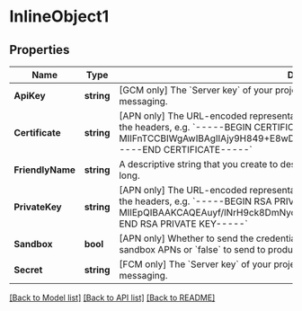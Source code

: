 # InlineObject1

## Properties

Name | Type | Description | Notes
------------ | ------------- | ------------- | -------------
**ApiKey** | **string** | [GCM only] The &#x60;Server key&#x60; of your project from Firebase console under Settings / Cloud messaging. | [optional] 
**Certificate** | **string** | [APN only] The URL-encoded representation of the certificate. Strip everything outside of the headers, e.g. &#x60;-----BEGIN CERTIFICATE-----MIIFnTCCBIWgAwIBAgIIAjy9H849+E8wDQYJKoZIhvcNAQEFBQAwgZYxCzAJBgNV.....A&#x3D;&#x3D;-----END CERTIFICATE-----&#x60; | [optional] 
**FriendlyName** | **string** | A descriptive string that you create to describe the resource. It can be up to 64 characters long. | [optional] 
**PrivateKey** | **string** | [APN only] The URL-encoded representation of the private key. Strip everything outside of the headers, e.g. &#x60;-----BEGIN RSA PRIVATE KEY-----MIIEpQIBAAKCAQEAuyf/lNrH9ck8DmNyo3fGgvCI1l9s+cmBY3WIz+cUDqmxiieR\\n.-----END RSA PRIVATE KEY-----&#x60; | [optional] 
**Sandbox** | **bool** | [APN only] Whether to send the credential to sandbox APNs. Can be &#x60;true&#x60; to send to sandbox APNs or &#x60;false&#x60; to send to production. | [optional] 
**Secret** | **string** | [FCM only] The &#x60;Server key&#x60; of your project from Firebase console under Settings / Cloud messaging. | [optional] 

[[Back to Model list]](../README.md#documentation-for-models) [[Back to API list]](../README.md#documentation-for-api-endpoints) [[Back to README]](../README.md)


